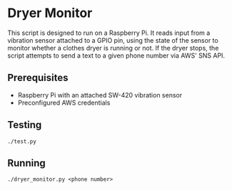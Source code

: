 # Dryer Monitor

This script is designed to run on a Raspberry Pi.  It reads input from a vibration sensor attached to a GPIO pin, using the state of the sensor to monitor whether a clothes dryer is running or not.  If the dryer stops, the script attempts to send a text to a given phone number via AWS' SNS API.

## Prerequisites
* Raspberry Pi with an attached SW-420 vibration sensor
* Preconfigured AWS credentials

## Testing
`./test.py`

## Running
`./dryer_monitor.py <phone number>`

